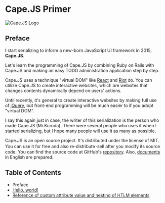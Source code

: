 # Cape.JS Primer

![Cape.JS Logo](https://cdn.rawgit.com/oiax/capejs/master/doc/logo/capejs.svg)

## Preface

I start serializing to inform a new-born JavaScript UI framework in 2015, **Cape.JS**.

Let's learn the programming of Cape.JS by combining Ruby on Rails with Cape.JS and making an easy TODO administration application step by step.

Cape.JS uses a technique "virtual DOM" like [React](https://facebook.github.io/react/) and [Riot](https://muut.com/riotjs/) do. You can utilize Cape.JS to create interactive websites, which are websites that changes contents dynamically depend on users' actions.

Until recently, it's general to create interactive websites by making full use of [jQuery](https://jquery.com/), but front-end programming will be much easier to if you adopt "virtual DOM".

I say this again just in case, the writer of this serialization is the person who made Cape.JS (Mr.Kuroda). There were several people who uses it when I started serializing, but I hope many people will use it as many as possible.

Cape.JS is an open source project. It's distributed under the license of MIT. You can use it for free and also re-distribute･sell after you modify its source code. You can find the source code at GitHub's [repository](https://github.com/oiax/capejs). Also, [documents](http://oiax.github.io/capejs/) in English are prepared.

## Table of Contents

* Preface
* [Hello, world!](./01_hello_world)
* [Reference of custom attribute value and nesting of HTLM elements](./02_custom_attributes_and_nested_elements)
